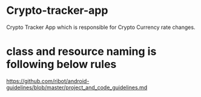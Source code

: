 # Crypto-tracker-app
Crypto Tracker App which is responsible for Crypto Currency rate changes.

# class and resource naming is following below rules
https://github.com/ribot/android-guidelines/blob/master/project_and_code_guidelines.md